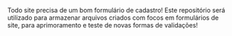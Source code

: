 Todo site precisa de um bom formulário de cadastro! Este repositório será utilizado para armazenar arquivos criados com focos em formulários de site, para aprimoramento e teste de novas formas de validações!

